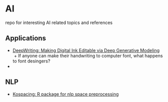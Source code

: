 # AI
repo for interesting AI related topics and references


Applications
-------------
* [DeepWriting: Making Digital Ink Editable via Deep Generative Modeling](https://ait.ethz.ch/projects/2018/deepwriting/)
  + If anyone can make their handwriting to computer font, what happens to font desingers?
* 

NLP
-----
* [Kospacing: R package for nlp space preprocessing](https://github.com/haven-jeon/KoSpacing/)
